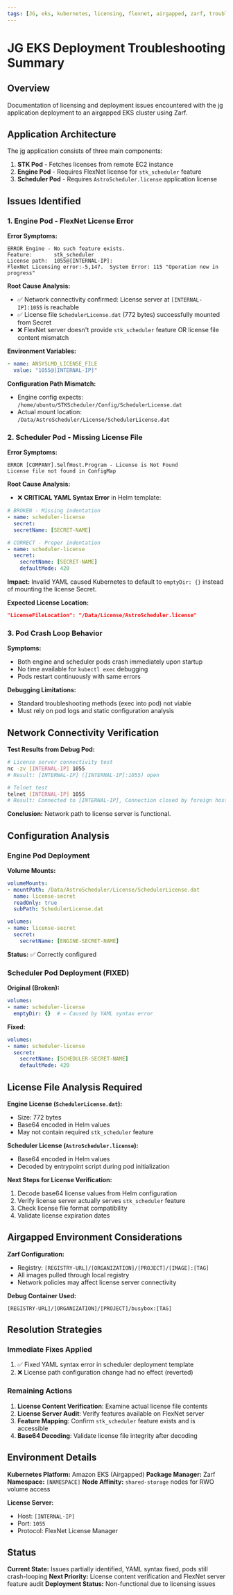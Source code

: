 ```yaml
---
tags: [JG, eks, kubernetes, licensing, flexnet, airgapped, zarf, troubleshooting, deployment, configuration]
---
```


# JG EKS Deployment Troubleshooting Summary

## Overview
Documentation of licensing and deployment issues encountered with the jg application deployment to an airgapped EKS cluster using Zarf.

## Application Architecture
The jg application consists of three main components:
1. **STK Pod** - Fetches licenses from remote EC2 instance
2. **Engine Pod** - Requires FlexNet license for `stk_scheduler` feature
3. **Scheduler Pod** - Requires `AstroScheduler.license` application license

## Issues Identified

### 1. Engine Pod - FlexNet License Error

**Error Symptoms:**
```
ERROR Engine - No such feature exists.
Feature:       stk_scheduler
License path:  1055@[INTERNAL-IP]:
FlexNet Licensing error:-5,147.  System Error: 115 "Operation now in progress"
```

**Root Cause Analysis:**
- ✅ Network connectivity confirmed: License server at `[INTERNAL-IP]:1055` is reachable
- ✅ License file `SchedulerLicense.dat` (772 bytes) successfully mounted from Secret
- ❌ FlexNet server doesn't provide `stk_scheduler` feature OR license file content mismatch

**Environment Variables:**
```yaml
- name: ANSYSLMD_LICENSE_FILE
  value: "1055@[INTERNAL-IP]"
```

**Configuration Path Mismatch:**

- Engine config expects: `/home/ubuntu/STKScheduler/Config/SchedulerLicense.dat`
- Actual mount location: `/Data/AstroScheduler/License/SchedulerLicense.dat`

### 2. Scheduler Pod - Missing License File

**Error Symptoms:**
```
ERROR [COMPANY].SelfHost.Program - License is Not Found
License file not found in ConfigMap
```

**Root Cause Analysis:**
- ❌ **CRITICAL YAML Syntax Error** in Helm template:
```yaml
# BROKEN - Missing indentation
- name: scheduler-license
  secret:
  secretName: [SECRET-NAME]

# CORRECT - Proper indentation  
- name: scheduler-license
  secret:
    secretName: [SECRET-NAME]
    defaultMode: 420
```

**Impact:** Invalid YAML caused Kubernetes to default to `emptyDir: {}` instead of mounting the license Secret.

**Expected License Location:**
```json
"LicenseFileLocation": "/Data/License/AstroScheduler.license"
```

### 3. Pod Crash Loop Behavior

**Symptoms:**
- Both engine and scheduler pods crash immediately upon startup
- No time available for `kubectl exec` debugging
- Pods restart continuously with same errors

**Debugging Limitations:**
- Standard troubleshooting methods (exec into pod) not viable
- Must rely on pod logs and static configuration analysis

## Network Connectivity Verification

**Test Results from Debug Pod:**
```bash
# License server connectivity test
nc -zv [INTERNAL-IP] 1055
# Result: [INTERNAL-IP] ([INTERNAL-IP]:1055) open

# Telnet test
telnet [INTERNAL-IP] 1055
# Result: Connected to [INTERNAL-IP], Connection closed by foreign host
```

**Conclusion:** Network path to license server is functional.

## Configuration Analysis

### Engine Pod Deployment
**Volume Mounts:**
```yaml
volumeMounts:
- mountPath: /Data/AstroScheduler/License/SchedulerLicense.dat
  name: license-secret
  readOnly: true
  subPath: SchedulerLicense.dat

volumes:
- name: license-secret
  secret:
    secretName: [ENGINE-SECRET-NAME]
```

**Status:** ✅ Correctly configured

### Scheduler Pod Deployment (FIXED)
**Original (Broken):**
```yaml
volumes:
- name: scheduler-license
  emptyDir: {}  # ← Caused by YAML syntax error
```

**Fixed:**
```yaml
volumes:
- name: scheduler-license
  secret:
    secretName: [SCHEDULER-SECRET-NAME]
    defaultMode: 420
```

## License File Analysis Required

**Engine License (`SchedulerLicense.dat`):**
- Size: 772 bytes
- Base64 encoded in Helm values
- May not contain required `stk_scheduler` feature

**Scheduler License (`AstroScheduler.license`):**
- Base64 encoded in Helm values  
- Decoded by entrypoint script during pod initialization

**Next Steps for License Verification:**
1. Decode base64 license values from Helm configuration
2. Verify license server actually serves `stk_scheduler` feature
3. Check license file format compatibility
4. Validate license expiration dates

## Airgapped Environment Considerations

**Zarf Configuration:**
- Registry: `[REGISTRY-URL]/[ORGANIZATION]/[PROJECT]/[IMAGE]:[TAG]`
- All images pulled through local registry
- Network policies may affect license server connectivity

**Debug Container Used:**
```
[REGISTRY-URL]/[ORGANIZATION]/[PROJECT]/busybox:[TAG]
```

## Resolution Strategies

### Immediate Fixes Applied
1. ✅ Fixed YAML syntax error in scheduler deployment template
2. ❌ License path configuration change had no effect (reverted)

### Remaining Actions
1. **License Content Verification**: Examine actual license file contents
2. **License Server Audit**: Verify features available on FlexNet server
3. **Feature Mapping**: Confirm `stk_scheduler` feature exists and is accessible
4. **Base64 Decoding**: Validate license file integrity after decoding

## Environment Details

**Kubernetes Platform:** Amazon EKS (Airgapped)
**Package Manager:** Zarf
**Namespace:** `[NAMESPACE]`
**Node Affinity:** `shared-storage` nodes for RWO volume access

**License Server:**
- Host: `[INTERNAL-IP]`
- Port: `1055`
- Protocol: FlexNet License Manager

## Status
**Current State:** Issues partially identified, YAML syntax fixed, pods still crash-looping
**Next Priority:** License content verification and FlexNet server feature audit
**Deployment Status:** Non-functional due to licensing issues